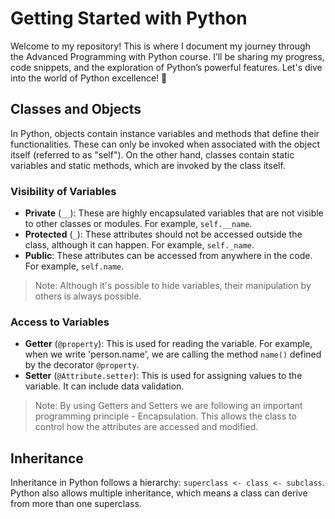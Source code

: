 # Getting Started with Python

Welcome to my repository! This is where I document my journey through the Advanced Programming with Python course. I’ll be sharing my progress, code snippets, and the exploration of Python’s powerful features. Let's dive into the world of Python excellence! 🚀

## Classes and Objects

In Python, objects contain instance variables and methods that define their functionalities. These can only be invoked when associated with the object itself (referred to as "self"). On the other hand, classes contain static variables and static methods, which are invoked by the class itself.

### Visibility of Variables

- **Private** (`__`): These are highly encapsulated variables that are not visible to other classes or modules. For example, `self.__name`.
- **Protected** (`_`): These attributes should not be accessed outside the class, although it can happen. For example, `self._name`.
- **Public**: These attributes can be accessed from anywhere in the code. For example, `self.name`.

> Note: Although it's possible to hide variables, their manipulation by others is always possible.

### Access to Variables

- **Getter** (`@property`): This is used for reading the variable. For example, when we write 'person.name', we are calling the method `name()` defined by the decorator `@property`.
- **Setter** (`@Attribute.setter`): This is used for assigning values to the variable. It can include data validation.

> Note: By using Getters and Setters we are following an important programming principle - Encapsulation. This allows the class to control how the attributes are accessed and modified.

## Inheritance

Inheritance in Python follows a hierarchy: `superclass <- class <- subclass`. Python also allows multiple inheritance, which means a class can derive from more than one superclass.
